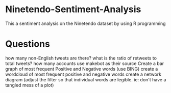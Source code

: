 # Ninetendo-Sentiment-Analysis
This a sentiment analysis on the Ninetendo dataset by using R programming

# Questions
how many non-English tweets are there?
what is the ratio of retweets to total tweets?
how many accounts use makebot as their source
Create a bar graph of most frequent Positive and Negative words (use BING)
create a wordcloud of most frequent positive and negative words
create a network diagram (adjust the filter so that individual words are legible. ie: don't have a tangled mess of a plot)

